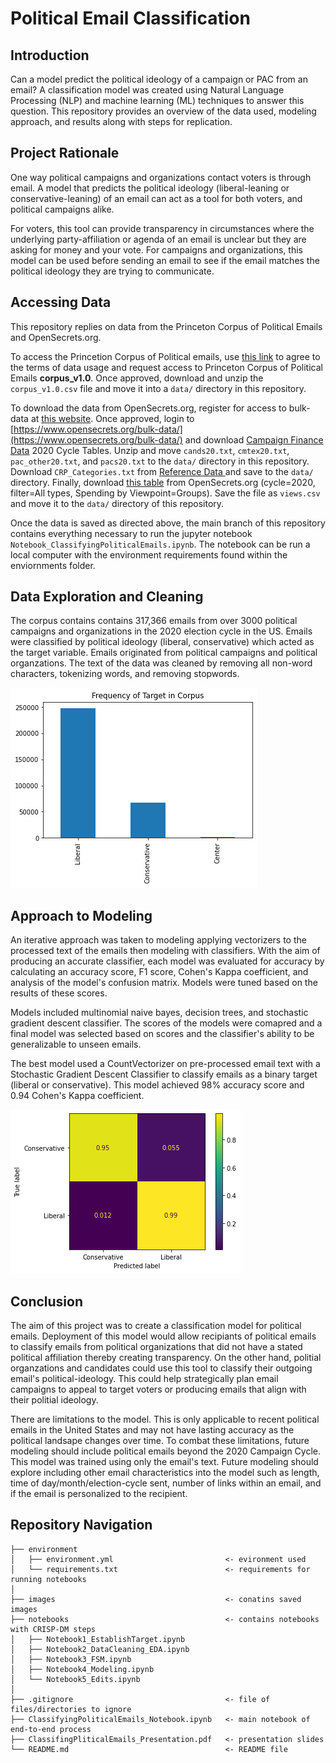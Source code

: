 # Political Email Classification

## Introduction
Can a model predict the political ideology of a campaign or PAC from an email? A classification model was created using Natural Language Processing (NLP) and machine learning (ML) techniques to answer this question. This repository provides an overview of the data used, modeling approach, and results along with steps for replication. 

## Project Rationale
One way political campaigns and organizations contact voters is through email. A model that predicts the political ideology (liberal-leaning or conservative-leaning) of an email can act as a tool for both voters,  and political campaigns alike. 

For voters, this tool can provide transparency in circumstances where the underlying party-affiliation or agenda of an email is unclear but they are asking for money and your vote. For campaigns and organizations, this model can be used before sending an email to see if the email matches the political ideology they are trying to communicate.

## Accessing Data
This repository replies on data from the Princeton Corpus of Political Emails and OpenSecrets.org. 

To access the Princetion Corpus of Political emails, use [this link](https://docs.google.com/forms/d/e/1FAIpQLSdcgjZo-D1nNON4d90H2j0VLtTdxiHK6Y8HPJSpdRu4w5YILw/viewform) to agree to the terms of data usage and request access to Princeton Corpus of Political Emails **corpus_v1.0**. Once approved, download and unzip the `corpus_v1.0.csv` file and move it into a `data/` directory in this repository.

To download the data from OpenSecrets.org, register for access to bulk-data at [this website](https://www.opensecrets.org/bulk-data/signup). Once approved, login to [https://www.opensecrets.org/bulk-data/](https://www.opensecrets.org/bulk-data/) and download [Campaign Finance Data](https://www.opensecrets.org/bulk-data/downloads#campaign-finance) 2020 Cycle Tables. Unzip  and move `cands20.txt`, `cmtex20.txt`, `pac_other20.txt`, and `pacs20.txt` to the `data/` directory in this repository. Download `CRP_Categories.txt` from [Reference Data ](https://www.opensecrets.org/bulk-data/downloads#reference) and save to the `data/` directory. Finally, download [this table](https://www.opensecrets.org/outsidespending/summ.php?cycle=2020&chrt=V&disp=O&type=A) from OpenSecrets.org (cycle=2020, filter=All types, Spending by Viewpoint=Groups). Save the file as `views.csv` and move it to the `data/` directory of this repository. 

Once the data is saved as directed above, the main branch of this repository contains everything necessary to run the jupyter notebook `Notebook_ClassifyingPoliticalEmails.ipynb`. The notebook can be run a local computer with the environment requirements found within the enviornments folder. 

## Data Exploration and Cleaning
The corpus contains contains 317,366 emails from over 3000 political campaigns and organizations in the 2020 election cycle in the US. Emails were classified by political ideology (liberal, conservative) which acted as the target variable. Emails originated from political campaigns and political organzations. The text of the data was cleaned by removing all non-word characters, tokenizing words, and removing stopwords. 

![bar graph of target variables](images/target_distribution.png) 
 
## Approach to Modeling
An iterative approach was taken to modeling applying vectorizers to the processed text of the emails then modeling with classifiers. With the aim of producing an accurate classifier, each model was evaluated for accuracy by calculating an accuracy score, F1 score, Cohen's Kappa coefficient, and analysis of the model's confusion matrix.  Models were tuned based on the results of these scores. 

Models included multinomial naive bayes, decision trees, and stochastic gradient descent classifier. The scores of the models were comapred and a final model was selected based on scores and the classifier's ability to be generalizable to unseen emails. 

The best model used a CountVectorizer on pre-processed email text with a Stochastic Gradient Descent Classifier to classify emails as a binary target (liberal or conservative). This model achieved 98% accuracy score and 0.94 Cohen's Kappa coefficient.

![final model confusion matrix](images/finalmodel_confusionmatrix.png) 

 ## Conclusion 
The aim of this project was to create a classification model for political emails. Deployment of this model would allow recipiants of political emails to classify emails from political organizations that did not have a stated political affiliation thereby creating transparency. On the other hand, politial organzations and candidates could use this tool to classify their outgoing email's political-ideology. This could help strategically plan email campaigns to appeal to target voters or producing emails that align with their politial ideology. 

There are limitations to the model. This is only applicable to recent political emails in the United States and may not have lasting accuracy as the political landsape changes over time. To combat these limitations, future modeling should include political emails beyond the 2020 Campaign Cycle. This model was trained using only the email's text. Future modeling should explore including other email characteristics into the model such as length, time of day/month/election-cycle sent, number of links within an email, and if the email is personalized to the recipient. 

## Repository Navigation
```
├── environment                                 
│   ├── environment.yml                         <- evironment used
│   └── requirements.txt                        <- requirements for running notebooks
│
├── images                                      <- conatins saved images
├── notebooks                                   <- contains notebooks with CRISP-DM steps
│   ├── Notebook1_EstablishTarget.ipynb
│   ├── Notebook2_DataCleaning_EDA.ipynb
│   ├── Notebook3_FSM.ipynb
│   ├── Notebook4_Modeling.ipynb
│   └── Notebook5_Edits.ipynb
│
├── .gitignore                                  <- file of files/directories to ignore
├── ClassifyingPoliticalEmails_Notebook.ipynb   <- main notebook of end-to-end process
├── ClassifingPliticalEmails_Presentation.pdf   <- presentation slides
└── README.md                                   <- README file
```

